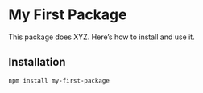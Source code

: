 # My First Package

This package does XYZ. Here’s how to install and use it.

## Installation

```bash
npm install my-first-package
```
